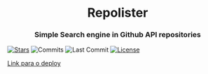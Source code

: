 <h1 align="center">
  Repolister
</h1>

<h3 align="center">
  Simple Search engine in Github API repositories
</h3>

[![Stars](https://badgen.net/github/stars/nicolas-oliveira/repolister)](https://github.com/nicolas-oliveira/repolister/stargazers)
![Commits](https://badgen.net/github/commits/nicolas-oliveira/repolister)
![Last Commit](https://badgen.net/github/last-commit/nicolas-oliveira/repolister)
[![License](https://badgen.net/github/license/nicolas-oliveira/repolister)](./LICENSE)


[Link para o deploy](https://nicolas-oliveira.github.io/repolister/)
